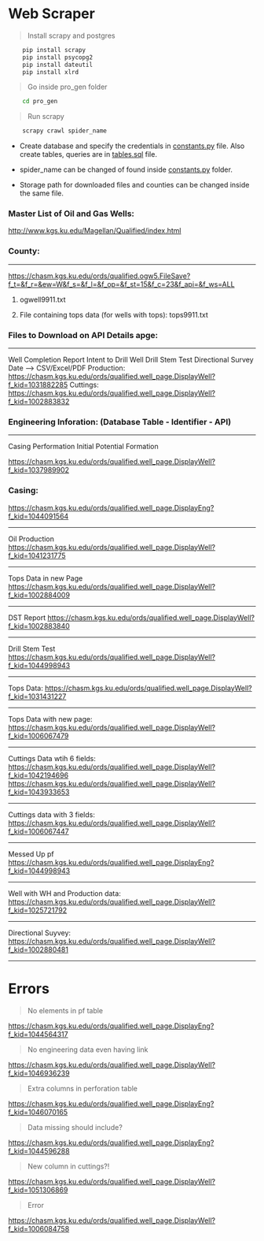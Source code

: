 # Web Scraper

> Install scrapy and postgres

```bash
    pip install scrapy
    pip install psycopg2
    pip install dateutil
    pip install xlrd
```

> Go inside pro_gen folder

```bash
    cd pro_gen
```

> Run scrapy

```bash
    scrapy crawl spider_name
```

- Create database and specify the credentials in [constants.py](pro_gen/constants.py) file. Also create tables, queries are in [tables.sql](tables.sql) file.

- spider_name can be changed of found inside [constants.py](pro_gen/constants.py) folder.
- Storage path for downloaded files and counties can be changed inside the same file.


### Master List of Oil and Gas Wells: 
http://www.kgs.ku.edu/Magellan/Qualified/index.html


### County:
---------
https://chasm.kgs.ku.edu/ords/qualified.ogw5.FileSave?f_t=&f_r=&ew=W&f_s=&f_l=&f_op=&f_st=15&f_c=23&f_api=&f_ws=ALL
1) ogwell9911.txt

2) File containing tops data (for wells with tops): tops9911.txt


### Files to Download on API Details apge:
--------------------------------------
Well Completion Report
Intent to Drill Well
Drill Stem Test
Directional Survey Date --> CSV/Excel/PDF
Production: https://chasm.kgs.ku.edu/ords/qualified.well_page.DisplayWell?f_kid=1031882285
Cuttings: https://chasm.kgs.ku.edu/ords/qualified.well_page.DisplayWell?f_kid=1002883832



### Engineering Inforation: (Database Table - Identifier - API) 
------------------------
Casing
Performation
Initial Potential
Formation


https://chasm.kgs.ku.edu/ords/qualified.well_page.DisplayWell?f_kid=1037989902
### Casing: 
https://chasm.kgs.ku.edu/ords/qualified.well_page.DisplayEng?f_kid=1044091564



---
Oil Production 
https://chasm.kgs.ku.edu/ords/qualified.well_page.DisplayWell?f_kid=1041231775


---
Tops Data in new Page
https://chasm.kgs.ku.edu/ords/qualified.well_page.DisplayWell?f_kid=1002884009

---

DST Report
https://chasm.kgs.ku.edu/ords/qualified.well_page.DisplayWell?f_kid=1002883840

---

Drill Stem Test
https://chasm.kgs.ku.edu/ords/qualified.well_page.DisplayWell?f_kid=1044998943

---

Tops Data: 
https://chasm.kgs.ku.edu/ords/qualified.well_page.DisplayWell?f_kid=1031431227

---
Tops Data with new page: 
https://chasm.kgs.ku.edu/ords/qualified.well_page.DisplayWell?f_kid=1006067479

---
Cuttings Data wtih 6 fields: 
https://chasm.kgs.ku.edu/ords/qualified.well_page.DisplayWell?f_kid=1042194696
https://chasm.kgs.ku.edu/ords/qualified.well_page.DisplayWell?f_kid=1043933653

---
Cuttings data with 3 fields: 
https://chasm.kgs.ku.edu/ords/qualified.well_page.DisplayWell?f_kid=1006067447

---
Messed Up pf
https://chasm.kgs.ku.edu/ords/qualified.well_page.DisplayEng?f_kid=1044998943

---
Well with WH and Production data: 
https://chasm.kgs.ku.edu/ords/qualified.well_page.DisplayWell?f_kid=1025721792

---

Directional Suyvey: https://chasm.kgs.ku.edu/ords/qualified.well_page.DisplayWell?f_kid=1002880481

---

# Errors

> No elements in pf table

https://chasm.kgs.ku.edu/ords/qualified.well_page.DisplayEng?f_kid=1044564317

> No engineering data even having link

https://chasm.kgs.ku.edu/ords/qualified.well_page.DisplayWell?f_kid=1046936239

> Extra columns in perforation table

https://chasm.kgs.ku.edu/ords/qualified.well_page.DisplayEng?f_kid=1046070165

> Data missing should include?

https://chasm.kgs.ku.edu/ords/qualified.well_page.DisplayEng?f_kid=1044596288




> New column in cuttings?!

https://chasm.kgs.ku.edu/ords/qualified.well_page.DisplayWell?f_kid=1051306869


> Error 

https://chasm.kgs.ku.edu/ords/qualified.well_page.DisplayWell?f_kid=1006084758